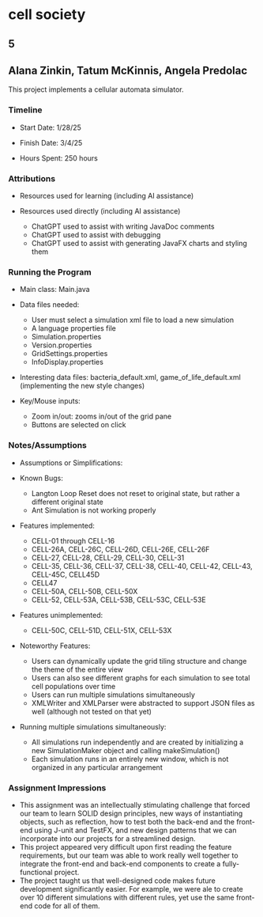 # cell society
## 5
## Alana Zinkin, Tatum McKinnis, Angela Predolac


This project implements a cellular automata simulator.

### Timeline

 * Start Date: 1/28/25

 * Finish Date: 3/4/25

 * Hours Spent: 250 hours


### Attributions

 * Resources used for learning (including AI assistance)
 
 * Resources used directly (including AI assistance)
   * ChatGPT used to assist with writing JavaDoc comments
   * ChatGPT used to assist with debugging 
   * ChatGPT used to assist with generating JavaFX charts and styling them

### Running the Program

 * Main class: Main.java

 * Data files needed: 
   * User must select a simulation xml file to load a new simulation
   * A language properties file
   * Simulation.properties
   * Version.properties
   * GridSettings.properties
   * InfoDisplay.properties

 * Interesting data files: bacteria_default.xml, game_of_life_default.xml (implementing the new style changes)

 * Key/Mouse inputs:
   * Zoom in/out: zooms in/out of the grid pane
   * Buttons are selected on click


### Notes/Assumptions

 * Assumptions or Simplifications:

 * Known Bugs:
   * Langton Loop Reset does not reset to original state, but rather a different original state
   * Ant Simulation is not working properly

 * Features implemented:
   * CELL-01 through CELL-16
   * CELL-26A, CELL-26C, CELL-26D, CELL-26E, CELL-26F
   * CELL-27, CELL-28, CELL-29, CELL-30, CELL-31
   * CELL-35, CELL-36, CELL-37, CELL-38, CELL-40, CELL-42, CELL-43, CELL-45C, CELL45D
   * CELL47
   * CELL-50A, CELL-50B, CELL-50X
   * CELL-52, CELL-53A, CELL-53B, CELL-53C, CELL-53E

 * Features unimplemented:
   * CELL-50C, CELL-51D, CELL-51X, CELL-53X 

 * Noteworthy Features:
   * Users can dynamically update the grid tiling structure and change the theme of the entire view
   * Users can also see different graphs for each simulation to see total cell populations over time
   * Users can run multiple simulations simultaneously
   * XMLWriter and XMLParser were abstracted to support JSON files as well (although not tested on that yet)

 * Running multiple simulations simultaneously:
   * All simulations run independently and are created by 
   initializing a new SimulationMaker object and calling makeSimulation()
   * Each simulation runs in an entirely new window, which is not organized in any particular arrangement


### Assignment Impressions
* This assignment was an intellectually stimulating challenge that forced our team to
learn SOLID design principles, new ways of instantiating objects, such as reflection, how to test both the back-end and
the front-end using J-unit and TestFX, and new design patterns that we can incorporate into our projects for a streamlined design.
* This project appeared very difficult upon first reading the feature requirements, but our team was able to work really well together
to integrate the front-end and back-end components to create a fully-functional project.
* The project taught us that well-designed code makes future development significantly easier. For example, we were ale to create over 10 different
simulations with different rules, yet use the same front-end code for all of them.


